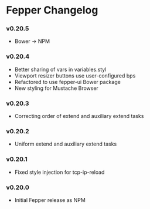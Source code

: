 # Fepper Changelog

### v0.20.5
* Bower -> NPM

### v0.20.4
* Better sharing of vars in variables.styl
* Viewport resizer buttons use user-configured bps
* Refactored to use fepper-ui Bower package
* New styling for Mustache Browser

### v0.20.3
* Correcting order of extend and auxiliary extend tasks

### v0.20.2
* Uniform extend and auxiliary extend tasks

### v0.20.1
* Fixed style injection for tcp-ip-reload

### v0.20.0
* Initial Fepper release as NPM
